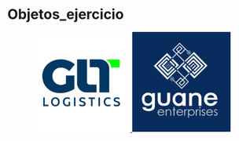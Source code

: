 # Objetos_ejercicio

<p align="center"> 
 <a  href="[https://twitter.com/GLT_INC](https://twitter.com/GLT_INC)"  target="_blank">
 <img src="https://github.com/juan-pineda/Objetos_ejercicio/blob/main/GLT_Logistics.png" width="200"> 
 <a  href="[https://twitter.com/GLT_INC](https://twitter.com/GLT_INC)"  target="_blank">

  <img src="https://github.com/juan-pineda/Objetos_ejercicio/blob/main/GUANE_Logo.png" width="200">
 </p>
 
